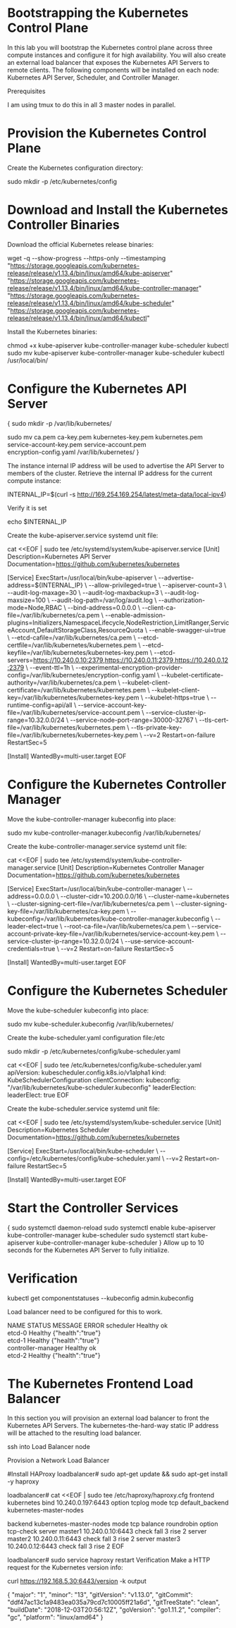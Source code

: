 Bootstrapping the Kubernetes Control Plane
===========================================

In this lab you will bootstrap the Kubernetes control plane across three compute instances and configure it for
high availability. You will also create an external load balancer that exposes the Kubernetes API Servers to remote clients.
The following components will be installed on each node: Kubernetes API Server, Scheduler, and Controller Manager.

Prerequisites

I am using tmux to do this in all 3 master nodes in parallel.

Provision the Kubernetes Control Plane
========================================

Create the Kubernetes configuration directory:

sudo mkdir -p /etc/kubernetes/config

Download and Install the Kubernetes Controller Binaries
=======================================================
Download the official Kubernetes release binaries:

wget -q --show-progress --https-only --timestamping \
  "https://storage.googleapis.com/kubernetes-release/release/v1.13.4/bin/linux/amd64/kube-apiserver" \
  "https://storage.googleapis.com/kubernetes-release/release/v1.13.4/bin/linux/amd64/kube-controller-manager" \
  "https://storage.googleapis.com/kubernetes-release/release/v1.13.4/bin/linux/amd64/kube-scheduler" \
  "https://storage.googleapis.com/kubernetes-release/release/v1.13.4/bin/linux/amd64/kubectl"
  
  Install the Kubernetes binaries:

chmod +x kube-apiserver kube-controller-manager kube-scheduler kubectl
  sudo mv kube-apiserver kube-controller-manager kube-scheduler kubectl /usr/local/bin/

Configure the Kubernetes API Server
===================================
{
  sudo mkdir -p /var/lib/kubernetes/

 sudo mv ca.pem ca-key.pem kubernetes-key.pem kubernetes.pem \
  service-account-key.pem service-account.pem \
  encryption-config.yaml /var/lib/kubernetes/
}

The instance internal IP address will be used to advertise the API Server to members of the cluster.
Retrieve the internal IP address for the current compute instance:

INTERNAL_IP=$(curl -s http://169.254.169.254/latest/meta-data/local-ipv4)

Verify it is set

echo $INTERNAL_IP

Create the kube-apiserver.service systemd unit file:

cat <<EOF | sudo tee /etc/systemd/system/kube-apiserver.service
[Unit]
Description=Kubernetes API Server
Documentation=https://github.com/kubernetes/kubernetes

[Service]
ExecStart=/usr/local/bin/kube-apiserver \\
  --advertise-address=${INTERNAL_IP} \\
  --allow-privileged=true \\
  --apiserver-count=3 \\
  --audit-log-maxage=30 \\
  --audit-log-maxbackup=3 \\
  --audit-log-maxsize=100 \\
  --audit-log-path=/var/log/audit.log \\
  --authorization-mode=Node,RBAC \\
  --bind-address=0.0.0.0 \\
  --client-ca-file=/var/lib/kubernetes/ca.pem \\
  --enable-admission-plugins=Initializers,NamespaceLifecycle,NodeRestriction,LimitRanger,ServiceAccount,DefaultStorageClass,ResourceQuota \\
  --enable-swagger-ui=true \\
  --etcd-cafile=/var/lib/kubernetes/ca.pem \\
  --etcd-certfile=/var/lib/kubernetes/kubernetes.pem \\
  --etcd-keyfile=/var/lib/kubernetes/kubernetes-key.pem \\
  --etcd-servers=https://10.240.0.10:2379,https://10.240.0.11:2379,https://10.240.0.12:2379 \\
  --event-ttl=1h \\
  --experimental-encryption-provider-config=/var/lib/kubernetes/encryption-config.yaml \\
  --kubelet-certificate-authority=/var/lib/kubernetes/ca.pem \\
  --kubelet-client-certificate=/var/lib/kubernetes/kubernetes.pem \\
  --kubelet-client-key=/var/lib/kubernetes/kubernetes-key.pem \\
  --kubelet-https=true \\
  --runtime-config=api/all \\
  --service-account-key-file=/var/lib/kubernetes/service-account.pem \\
  --service-cluster-ip-range=10.32.0.0/24 \\
  --service-node-port-range=30000-32767 \\
  --tls-cert-file=/var/lib/kubernetes/kubernetes.pem \\
  --tls-private-key-file=/var/lib/kubernetes/kubernetes-key.pem \\
  --v=2
Restart=on-failure
RestartSec=5

[Install]
WantedBy=multi-user.target
EOF

Configure the Kubernetes Controller Manager
=============================================
Move the kube-controller-manager kubeconfig into place:

sudo mv kube-controller-manager.kubeconfig /var/lib/kubernetes/

Create the kube-controller-manager.service systemd unit file:

cat <<EOF | sudo tee /etc/systemd/system/kube-controller-manager.service
[Unit]
Description=Kubernetes Controller Manager
Documentation=https://github.com/kubernetes/kubernetes

[Service]
ExecStart=/usr/local/bin/kube-controller-manager \\
  --address=0.0.0.0 \\
  --cluster-cidr=10.200.0.0/16 \\
  --cluster-name=kubernetes \\
  --cluster-signing-cert-file=/var/lib/kubernetes/ca.pem \\
  --cluster-signing-key-file=/var/lib/kubernetes/ca-key.pem \\
  --kubeconfig=/var/lib/kubernetes/kube-controller-manager.kubeconfig \\
  --leader-elect=true \\
  --root-ca-file=/var/lib/kubernetes/ca.pem \\
  --service-account-private-key-file=/var/lib/kubernetes/service-account-key.pem \\
  --service-cluster-ip-range=10.32.0.0/24 \\
  --use-service-account-credentials=true \\
  --v=2
Restart=on-failure
RestartSec=5

[Install]
WantedBy=multi-user.target
EOF


Configure the Kubernetes Scheduler
=======================================
Move the kube-scheduler kubeconfig into place:

sudo mv kube-scheduler.kubeconfig /var/lib/kubernetes/

Create the kube-scheduler.yaml configuration file:/etc

sudo mkdir -p  /etc/kubernetes/config/kube-scheduler.yaml

cat <<EOF | sudo tee /etc/kubernetes/config/kube-scheduler.yaml
apiVersion: kubescheduler.config.k8s.io/v1alpha1
kind: KubeSchedulerConfiguration
clientConnection:
  kubeconfig: "/var/lib/kubernetes/kube-scheduler.kubeconfig"
leaderElection:
  leaderElect: true
EOF


Create the kube-scheduler.service systemd unit file:

cat <<EOF | sudo tee /etc/systemd/system/kube-scheduler.service
[Unit]
Description=Kubernetes Scheduler
Documentation=https://github.com/kubernetes/kubernetes

[Service]
ExecStart=/usr/local/bin/kube-scheduler \\
  --config=/etc/kubernetes/config/kube-scheduler.yaml \\
  --v=2
Restart=on-failure
RestartSec=5

[Install]
WantedBy=multi-user.target
EOF

Start the Controller Services
================================
{
  sudo systemctl daemon-reload
  sudo systemctl enable kube-apiserver kube-controller-manager kube-scheduler
  sudo systemctl start kube-apiserver kube-controller-manager kube-scheduler
}
Allow up to 10 seconds for the Kubernetes API Server to fully initialize.

Verification
==============
kubectl get componentstatuses --kubeconfig admin.kubeconfig

Load balancer need to be configured for this to work.

NAME                 STATUS    MESSAGE             ERROR
scheduler            Healthy   ok                  
etcd-0               Healthy   {"health":"true"}   
etcd-1               Healthy   {"health":"true"}   
controller-manager   Healthy   ok                  
etcd-2               Healthy   {"health":"true"}

The Kubernetes Frontend Load Balancer
=======================================

In this section you will provision an external load balancer to front the Kubernetes API Servers. The kubernetes-the-hard-way static IP address will be attached to the resulting load balancer.

ssh into Load Balancer node

Provision a Network Load Balancer

#Install HAProxy
loadbalancer# sudo apt-get update && sudo apt-get install -y haproxy

loadbalancer# cat <<EOF | sudo tee /etc/haproxy/haproxy.cfg 
frontend kubernetes
    bind 10.240.0.197:6443
    option tcplog
    mode tcp
    default_backend kubernetes-master-nodes

backend kubernetes-master-nodes
    mode tcp
    balance roundrobin
    option tcp-check
    server master1 10.240.0.10:6443 check fall 3 rise 2
    server master2 10.240.0.11:6443 check fall 3 rise 2
    server master3 10.240.0.12:6443 check fall 3 rise 2
EOF

loadbalancer# sudo service haproxy restart
Verification
Make a HTTP request for the Kubernetes version info:

curl  https://192.168.5.30:6443/version -k
output

{
  "major": "1",
  "minor": "13",
  "gitVersion": "v1.13.0",
  "gitCommit": "ddf47ac13c1a9483ea035a79cd7c10005ff21a6d",
  "gitTreeState": "clean",
  "buildDate": "2018-12-03T20:56:12Z",
  "goVersion": "go1.11.2",
  "compiler": "gc",
  "platform": "linux/amd64"
}
